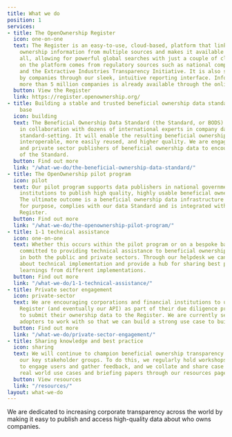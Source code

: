 ```yaml
---
title: What we do
position: 1
services:
- title: The OpenOwnership Register
  icon: one-on-one
  text: The Register is an easy-to-use, cloud-based, platform that links beneficial
    ownership information from multiple sources and makes it available for free to
    all, allowing for powerful global searches with just a couple of clicks. Data
    on the platform comes from regulatory sources such as national companies registers
    and the Extractive Industries Transparency Initiative. It is also self-submitted
    by companies through our sleek, intuitive reporting interface. Information from
    more than 5 million companies is already available through the online portal.
  button: View the Register
  link: https://register.openownership.org/
- title: Building a stable and trusted beneficial ownership data standard and user
    base
  icon: building
  text: The Beneficial Ownership Data Standard (the Standard, or BODS) is being developed
    in collaboration with dozens of international experts in company data and in technical
    standard-setting. It will enable the resulting beneficial ownership data to be
    interoperable, more easily reused, and higher quality. We are engaging with public
    and private sector publishers of beneficial ownership data to encourage uptake
    of the Standard.
  button: Find out more
  link: "/what-we-do/the-beneficial-ownership-data-standard/"
- title: The OpenOwnership pilot program
  icon: pilot
  text: Our pilot program supports data publishers in national governments and multinational
    institutions to publish high quality, highly usable beneficial ownership data.
    The ultimate outcome is a beneficial ownership data infrastructure that is fit
    for purpose, complies with our data Standard and is integrated with the OpenOwnership
    Register.
  button: Find out more
  link: "/what-we-do/the-openownership-pilot-program/"
- title: 1-1 technical assistance
  icon: one-on-one
  text: Whether this occurs within the pilot program or on a bespoke basis, we are
    committed to providing technical assistance to beneficial ownership data publishers
    in both the public and private sectors. Through our helpdesk we can answer questions
    about technical implementation and provide a hub for sharing best practice and
    learnings from different implementations.
  button: Find out more
  link: "/what-we-do/1-1-technical-assistance/"
- title: Private sector engagement
  icon: private-sector
  text: We are encouraging corporations and financial institutions to use the OpenOwnership
    Register (and eventually our API) as part of their due diligence processes and
    to submit their ownership data to the Register. We are currently seeking early
    adopters to work with so that we can build a strong use case to build momentum.
  button: Find out more
  link: "/what-we-do/private-sector-engagement/"
- title: Sharing knowledge and best practice
  icon: sharing
  text: We will continue to champion beneficial ownership transparency amongst all
    our key stakeholder groups. To do this, we regularly hold workshops and events
    to engage users and gather feedback, and we collate and share case studies of
    real world use cases and briefing papers through our resources page.
  button: View resources
  link: "/resources/"
layout: what-we-do
---
```


We are dedicated to increasing corporate transparency across the world by making it easy to publish and access high-quality data about who owns companies.